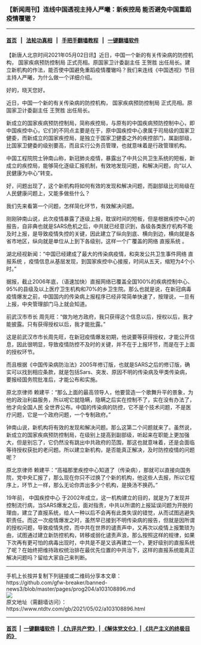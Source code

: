 ### 【新闻周刊】连线中国透视主持人严曦：新疾控局 能否避免中国重蹈疫情覆辙？
------------------------

#### [首页](https://github.com/gfw-breaker/banned-news3/blob/master/README.md) &nbsp;&nbsp;|&nbsp;&nbsp; [法轮功真相](https://github.com/begood0513/basic/blob/master/README.md)  &nbsp;&nbsp;|&nbsp;&nbsp; [手把手翻墙教程](https://github.com/gfw-breaker/guides/wiki)  &nbsp;&nbsp;|&nbsp;&nbsp; [一键翻墙软件](https://github.com/gfw-breaker/nogfw/blob/master/README.md)  



<div><div class="post_content" itemprop="articleBody">
 <p>
  【新唐人北京时间2021年05月02日讯】近日，中国一个新的有关传染病的防控机构，
  <ok href="https://www.ntdtv.com/gb/国家疾病预防控制局.htm">
   国家疾病预防控制局
  </ok>
  正式亮相。原国家卫计委副主任
  <ok href="https://www.ntdtv.com/gb/王贺胜.htm">
   王贺胜
  </ok>
  出任局长。建立新机构的作法，能否使中国避免重蹈疫情覆辙吗？我们来连线《中国透视》节目主持人严曦，为什么做一个详细介绍。
 </p>
 <p>
  好的，晓天您好。
 </p>
 <p>
  近日，中国一个新的有关传染病的防控机构，
  <ok href="https://www.ntdtv.com/gb/国家疾病预防控制局.htm">
   国家疾病预防控制局
  </ok>
  正式亮相。原国家卫计委副主任
  <ok href="https://www.ntdtv.com/gb/王贺胜.htm">
   王贺胜
  </ok>
  出任局长。
 </p>
 <p>
  新成立的国家疾病预防控制局，简称疾控局，与原有的中国疾病预防控制中心，即中国疾控中心，它们的不同点主要是在于，原中国疾控中心隶属于司局级的国家卫健委，而新成立的国家疾控局，是独立于国家卫健委之外的疾控部门，属副部级，比国家卫健委的级别要高，而且实行公务员管理，也就意味着是行政管理机构。
 </p>
 <p>
  中国工程院院士钟南山称，新冠肺炎疫情，暴露出了中共公共卫生系统的短板，新成立的疾控局，能够简化逐级汇报机制，有效地发现问题，和解决问题，向“以人民健康为中心”转变。
 </p>
 <p>
  好，问题出现了，这个新机构将如何有效的发现和解决问题，而副部级比司局级在人民健康问题上，又能多做些什么？
 </p>
 <p>
  我们先来看第一个问题，怎样简化环节，有效解决问题。
 </p>
 <p>
  刚刚钟南山说，此次疫情暴露了逐级上报，耽误时间的短板，但是根据疾控中心的报告，自非典也就是SARS危机之后，中共就已经意识到，各级各类医疗机构不能及时上报，是导致疫情失控的关键，因此建立了纵向到底、横向到边，横向就是各省市地区，纵向就是单位从上到下各级别，这样一个广覆盖的网络
  <ok href="https://www.ntdtv.com/gb/直报系统.htm">
   直报系统
  </ok>
  。
 </p>
 <p>
  湖北经视新闻：“中国已经建成了最大的传染病疫情，和突发公共卫生事件网络
  <ok href="https://www.ntdtv.com/gb/直报系统.htm">
   直报系统
  </ok>
  ，疫情信息从基层发现，到国家疾控中心接报，时间从五天，缩短为4个小时。”
 </p>
 <p>
  据报，截止2006年底，（语速加快）直报网络已覆盖全国100%的疾病控制中心、95%的县级及以上医疗卫生机构和70%的乡卫生院。那么也就是说，在新冠病毒疫情爆发之前，中国国内的传染病上报程序已经非常简单快速了，按理说，一旦有上报，中央管理部门马上就会知道。
 </p>
 <p>
  前武汉市市长 周先旺：“做为地方政府，我只获得这个信息以后，授权以后，我才能披露。只有获得授权以后，我才能批露。”
 </p>
 <p>
  这是前武汉市市长周先旺，在新冠疫情爆发初期，他说要等获得授权，才能公开信息，因此很明显，导致疫情防控不及时的关键，并不在于上报环节，而是在于上面的授权环节。
 </p>
 <p>
  而且根据《中国传染病防治法》2005年修订版，也就是SARS之后的修订版，确实可以找到相应条款，就是包括Sars、突发、原因不明的传染病及甲类传染病，要报经国务院批准后，才能公布和实施。
 </p>
 <p>
  原北京律师 赖建平：“那么上面的最高领导人，他要营造一个歌舞升平的景象，为他的政治利益服务，所以呢它就隐瞒，隐瞒之后实在控制不了，实在没有办法了，他才向全国人民 全世界公布。中国的传染病的防控，它不是个技术问题，不是医疗问题，它是一个政府问题，一个专制政府。”
 </p>
 <p>
  钟南山说，新机构将有效的发现和解决问题。那么这第二个问题就来了。虽然说，新成立的国家疾病预防控制局，在级别上提高到副部级，听起来在职能上更加强大，但是别忘了，它仍然没有跳出中共政府的范围，那这也就意味着，还是会面临等待授权获批的老问题。所以建立新机构，是否能真正解决，及时防控疫情的问题呢？
 </p>
 <p>
  原北京律师 赖建平：“高福那里疾控中心知道了（传染病），那就可以直接向国务院，党中央汇报了，那么现在你只不过换了个新的机构，他这些人去报，所以它程序上，环节上一样，那么无论你弄出多少个机构，是换汤不换药。”
 </p>
 <p>
  19年前，
  <ok href="https://www.ntdtv.com/gb/中国疾控中心.htm">
   中国疾控中心
  </ok>
  于2002年成立，这一机构建立的目的，就是为了发现并控制流行病，当SARS爆发之后，面对指责，中共以所谓的上报延误问题为开脱的理由，建立了直报系统，给人一种以后不会再有此类失误的错觉，从而试图逃避失职责任。而这一次疫情爆发之时，虽然早已接到不明传染病的报告，但就是因所谓的授权问题，导致疫情失控，而中共在世界的谴责声中，又再次以疫情上报繁琐为由，试图通过建立新防控机构，转移或弱化谴责声浪，那么按照这样的规律，如果下次再有更可怕的病毒出现时，中共是不是又该再建立一个，更好级别的直报系统了呢？在始终把维持政权统治排在最优先位置的中共治下，这样的直报系统能真正解决问题吗？留给大家自己来判断。
 </p>
 <p>
 </p>
 <div class="single_ad">
 </div>
</div>
</div>
<hr/>
手机上长按并复制下列链接或二维码分享本文章：<br/>
https://github.com/gfw-breaker/banned-news3/blob/master/pages/prog204/a103108896.md <br/>
<a href='https://github.com/gfw-breaker/banned-news3/blob/master/pages/prog204/a103108896.md'><img src='https://github.com/gfw-breaker/banned-news3/blob/master/pages/prog204/a103108896.md.png'/></a> <br/>
原文地址（需翻墙访问）：https://www.ntdtv.com/gb/2021/05/02/a103108896.html


------------------------
#### [首页](https://github.com/gfw-breaker/banned-news3/blob/master/README.md) &nbsp;|&nbsp; [一键翻墙软件](https://github.com/gfw-breaker/nogfw/blob/master/README.md) &nbsp;| [《九评共产党》](https://github.com/gfw-breaker/9ping.md/blob/master/README.md#九评之一评共产党是什么) | [《解体党文化》](https://github.com/gfw-breaker/jtdwh.md/blob/master/README.md) | [《共产主义的终极目的》](https://github.com/gfw-breaker/gczydzjmd.md/blob/master/README.md)


<img src='http://gfw-breaker.win/banned-news3/pages/prog204/a103108896.md' width='0px' height='0px'/>